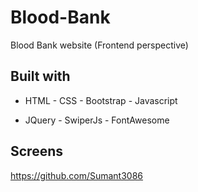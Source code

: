 # Blood-Bank
Blood Bank website (Frontend perspective)


## Built with

* HTML - CSS - Bootstrap - Javascript

* JQuery - SwiperJs - FontAwesome


## Screens

https://github.com/Sumant3086
